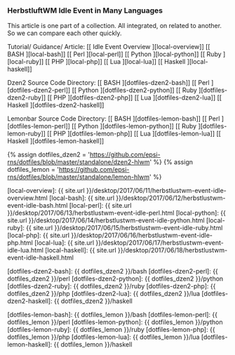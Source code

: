 <div class="panel panel-primary">
  <div class="panel-heading">
    <h3 class="panel-title pull-left">HerbstluftWM Idle Event in Many Languages</h3>
    <span class="fa fa-newspaper-o pull-right"></span>
    <div class="clearfix"></div>
  </div>
  <div class="panel-body" markdown="1">

This article is one part of a collection.
All integrated, on related to another.
So we can compare each other quickly.

Tutorial/ Guidance/ Article:
[[ Idle Event Overview ][local-overview]]
[[ BASH ][local-bash]]
[[ Perl ][local-perl]]
[[ Python ][local-python]]
[[ Ruby ][local-ruby]]
[[ PHP ][local-php]]
[[ Lua ][local-lua]]
[[ Haskell ][local-haskell]]

Dzen2 Source Code Directory:
[[ BASH ][dotfiles-dzen2-bash]]
[[ Perl ][dotfiles-dzen2-perl]]
[[ Python ][dotfiles-dzen2-python]]
[[ Ruby ][dotfiles-dzen2-ruby]]
[[ PHP ][dotfiles-dzen2-php]]
[[ Lua ][dotfiles-dzen2-lua]]
[[ Haskell ][dotfiles-dzen2-haskell]]

Lemonbar Source Code Directory:
[[ BASH ][dotfiles-lemon-bash]]
[[ Perl ][dotfiles-lemon-perl]]
[[ Python ][dotfiles-lemon-python]]
[[ Ruby ][dotfiles-lemon-ruby]]
[[ PHP ][dotfiles-lemon-php]]
[[ Lua ][dotfiles-lemon-lua]]
[[ Haskell ][dotfiles-lemon-haskell]]

[//]: <> ( -- -- -- links below -- -- -- )

{% assign dotfiles_dzen2 = 'https://github.com/epsi-rns/dotfiles/blob/master/standalone/dzen2-hlwm' %}
{% assign dotfiles_lemon = 'https://github.com/epsi-rns/dotfiles/blob/master/standalone/lemon-hlwm' %}

[local-overview]: {{ site.url }}/desktop/2017/06/11/herbstlustwm-event-idle-overview.html
[local-bash]:     {{ site.url }}/desktop/2017/06/12/herbstlustwm-event-idle-bash.html
[local-perl]:     {{ site.url }}/desktop/2017/06/13/herbstlustwm-event-idle-perl.html
[local-python]:   {{ site.url }}/desktop/2017/06/14/herbstlustwm-event-idle-python.html
[local-ruby]:     {{ site.url }}/desktop/2017/06/15/herbstlustwm-event-idle-ruby.html
[local-php]:      {{ site.url }}/desktop/2017/06/16/herbstlustwm-event-idle-php.html
[local-lua]:      {{ site.url }}/desktop/2017/06/17/herbstlustwm-event-idle-lua.html
[local-haskell]:  {{ site.url }}/desktop/2017/06/18/herbstlustwm-event-idle-haskell.html

[dotfiles-dzen2-bash]:    {{ dotfiles_dzen2 }}/bash
[dotfiles-dzen2-perl]:    {{ dotfiles_dzen2 }}/perl
[dotfiles-dzen2-python]:  {{ dotfiles_dzen2 }}/python
[dotfiles-dzen2-ruby]:    {{ dotfiles_dzen2 }}/ruby
[dotfiles-dzen2-php]:     {{ dotfiles_dzen2 }}/php
[dotfiles-dzen2-lua]:     {{ dotfiles_dzen2 }}/lua
[dotfiles-dzen2-haskell]: {{ dotfiles_dzen2 }}/haskell

[dotfiles-lemon-bash]:    {{ dotfiles_lemon }}/bash
[dotfiles-lemon-perl]:    {{ dotfiles_lemon }}/perl
[dotfiles-lemon-python]:  {{ dotfiles_lemon }}/python
[dotfiles-lemon-ruby]:    {{ dotfiles_lemon }}/ruby
[dotfiles-lemon-php]:     {{ dotfiles_lemon }}/php
[dotfiles-lemon-lua]:     {{ dotfiles_lemon }}/lua
[dotfiles-lemon-haskell]: {{ dotfiles_lemon }}/haskell

  </div>
</div>
